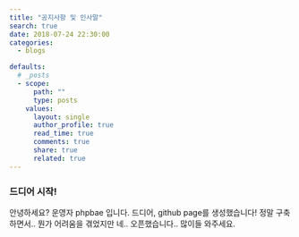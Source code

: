 ```yaml
---
title: "공지사항 및 인사말"
search: true
date: 2018-07-24 22:30:00
categories:
  - blogs

defaults:
  # _posts
  - scope:
      path: ""
      type: posts
    values:
      layout: single
      author_profile: true
      read_time: true
      comments: true
      share: true
      related: true
---
```



### 드디어 시작!
안녕하세요? 운영자 phpbae 입니다.
드디어, github page를 생성했습니다! 정말 구축하면서.. 뭔가 어려움을 겪었지만 네.. 오픈했습니다.. 많이들 와주세요.
